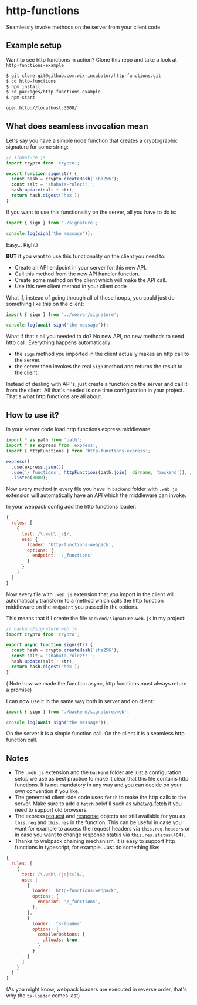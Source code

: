# http-functions

Seamlessly invoke methods on the server from your client code

## Example setup

Want to see http functions in action? Clone this repo and take a look at `http-functions-example`
```sh
$ git clone git@github.com:wix-incubator/http-functions.git
$ cd http-functions
$ npm install
$ cd packages/http-functions-example
$ npm start

open http://localhost:3000/
```

## What does seamless invocation mean

Let's say you have a simple node function that creates a cryptographic signature for some string:
```js
// signature.js
import crypto from 'crypto';

export function sign(str) {
  const hash = crypto.createHash('sha256');
  const salt = 'shahata-rulez!!!';
  hash.update(salt + str);
  return hash.digest('hex');
}
```

If you want to use this functionality on the server, all you have to do is:
```js
import { sign } from './signature';

console.log(sign('the message'));
```
Easy... Right?

**BUT** if you want to use this functionality on the client you need to:
 * Create an API endpoint in your server for this new API.
 * Call this method from the new API handler function.
 * Create some method on the client which will make the API call.
 * Use this new client method in your client code

What if, instead of going through all of these hoops, you could just do something like this on the client:
```js
import { sign } from '../server/signature';

console.log(await sign('the message'));
```
What if that's all you needed to do? No new API, no new methods to send http call. Everything happens automatically:
 * the `sign` method you imported in the client actually makes an http call to the server.
 * the server then invokes the real `sign` method and returns the result to the client.

Instead of dealing with API's, just create a function on the server and call it from the client. All that's needed is one time configuration in your project. That's what http functions are all about.

## How to use it?

In your server code load http functions express middleware:
```js
import * as path from 'path';
import * as express from 'express';
import { httpFunctions } from 'http-functions-express';

express()
  .use(express.json())
  .use('/_functions', httpFunctions(path.join(__dirname, 'backend')), /\.web\.js$/)
  .listen(3000);
```
Now every method in every file you have in `backend` folder with `.web.js` extension will automatically have an API which the middleware can invoke.

In your webpack config add the http functions loader:
```js
{
  rules: [
    {
      test: /\.web\.js$/,
      use: {
        loader: 'http-functions-webpack',
        options: {
          endpoint: '/_functions'
        }
      }
    }
  ]
}
```
Now every file with `.web.js` extension that you import in the client will automatically transform to a method which calls the http function middleware on the `endpoint` you passed in the options.

This means that if I create the file `backend/signature.web.js` in my project:
```js
// backend/signature.web.js
import crypto from 'crypto';

export async function sign(str) {
  const hash = crypto.createHash('sha256');
  const salt = 'shahata-rulez!!!';
  hash.update(salt + str);
  return hash.digest('hex');
}
```
( Note how we made the function async, http functions must always return a promise)

I can now use it in the same way both in server and on client:
```js
import { sign } from './backend/signature.web';

console.log(await sign('the message'));
```
On the server it is a simple function call. On the client it is a seamless http function call.

## Notes

 * The `.web.js` extension and the `backend` folder are just a configuration setup we use as best practice to make it clear that this file contains http functions. It is not mandatory in any way and you can decide on your own convention if you like.
 * The generated client side code uses `fetch` to make the http calls to the server. Make sure to add a `fetch` polyfill such as [whatwg-fetch](https://github.com/github/fetch) if you need to support old browsers.
 * The express [request](https://expressjs.com/en/api.html#req) and [response](https://expressjs.com/en/api.html#res) objects are still available for you as `this.req` and `this.res` in the function. This can be useful in case you want for example to access the request headers via `this.req.headers` or in case you want to change response status via `this.res.status(404)`.
 * Thanks to webpack chaining mechanism, it is easy to support http functions in typescript, for example. Just do something like:
```js
{
  rules: [
    {
      test: /\.web\.(js|ts)$/,
      use: [
        {
          loader: 'http-functions-webpack',
          options: {
            endpoint: '/_functions',
          },
        },
        {
          loader: 'ts-loader'
          options: {
            compilerOptions: {
              allowJs: true
            }
          }
        }
      ]
    }
  ]
}
```
(As you might know, webpack loaders are executed in reverse order, that's why the `ts-loader` comes last)
